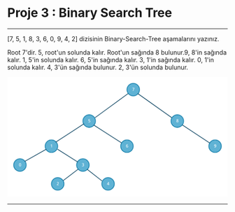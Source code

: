 # Proje 3 : Binary Search Tree

***

[7, 5, 1, 8, 3, 6, 0, 9, 4, 2] dizisinin Binary-Search-Tree aşamalarını yazınız.


Root 7'dir. 5, root'un solunda kalır. Root'un sağında 8 bulunur.9, 8'in sağında kalır. 1, 5'in solunda kalır. 6, 5'in sağında kalır. 3, 1'in sağında kalır.  0, 1'in solunda kalır.
4, 3'ün sağında bulunur. 2, 3'ün solunda bulunur.
 

![Binary-Search-Tree](binary-search-tree.jpg)


***                  